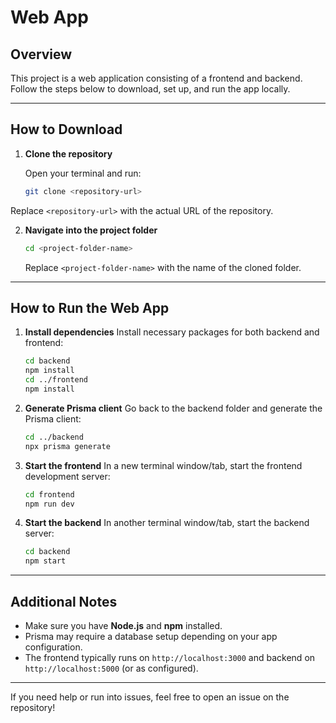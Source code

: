 # Web App

## Overview
This project is a web application consisting of a frontend and backend. Follow the steps below to download, set up, and run the app locally.

---

## How to Download

1. **Clone the repository**

   Open your terminal and run:  
   ```bash
   git clone <repository-url>

Replace `<repository-url>` with the actual URL of the repository.

2. **Navigate into the project folder**

   ```bash
   cd <project-folder-name>
   ```

   Replace `<project-folder-name>` with the name of the cloned folder.

---

## How to Run the Web App

1. **Install dependencies**
   Install necessary packages for both backend and frontend:

   ```bash
   cd backend
   npm install
   cd ../frontend
   npm install
   ```

2. **Generate Prisma client**
   Go back to the backend folder and generate the Prisma client:

   ```bash
   cd ../backend
   npx prisma generate
   ```

3. **Start the frontend**
   In a new terminal window/tab, start the frontend development server:

   ```bash
   cd frontend
   npm run dev
   ```

4. **Start the backend**
   In another terminal window/tab, start the backend server:

   ```bash
   cd backend
   npm start
   ```

---

## Additional Notes

* Make sure you have **Node.js** and **npm** installed.
* Prisma may require a database setup depending on your app configuration.
* The frontend typically runs on `http://localhost:3000` and backend on `http://localhost:5000` (or as configured).

---

If you need help or run into issues, feel free to open an issue on the repository!
